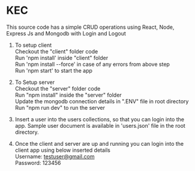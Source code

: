 # KEC

This source code has a simple CRUD operations using React, Node, Express Js and Mongodb with Login and Logout

1. To setup client<br />
  Checkout the "client" folder code<br />
  Run 'npm install' inside "client" folder<br />
  Run 'npm install --force' in case of any errors from above step<br />
  Run 'npm start' to start the app<br />

2. To Setup server <br />
  Checkout the "server" folder code<br />
  Run "npm install" inside the "server" folder<br />
  Update the mongodb connection details in ".ENV" file in root directory<br />
  Run "npm run dev" to run the server<br />

3. Insert a user into the users collections, so that you can login into the app. Sample user document is available in 'users.json' file in the root directory.<br />
4. Once the client and server are up and running you can login into the client app using below inserted details<br />
  Username: testuser@gmail.com<br />
  Password: 123456<br />
